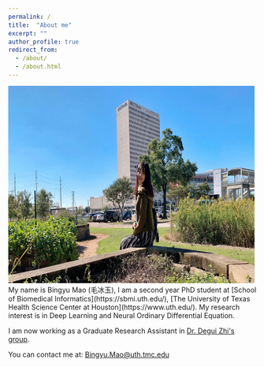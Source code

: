 ```yaml
---
permalink: /
title:  "About me"
excerpt: ""
author_profile: true
redirect_from: 
  - /about/
  - /about.html
---
```

<!-- <img src=https://github.com/bingyumao/bingyumao.github.io/tree/master/images/profile.jpg style="width:540px;height:740px;"> -->

<!--![github small](/images/profile.jpg) -->
<!--<img src="/images/profile.jpg" alt="drawing" width="500" height="400" style="float: left; padding-right:15px"/> -->

<img src="/images/profile.jpg" alt="drawing" width="500" height="400" style="float: center"/> 
My name is Bingyu Mao (毛冰玉), I am a second year PhD student at [School of Biomedical Informatics](https://sbmi.uth.edu/), [The University of Texas Health Science Center at Houston](https://www.uth.edu/). My research interest is in Deep Learning and Neural Ordinary Differential Equation.  <br>

I am now working as a Graduate Research Assistant in [Dr. Degui Zhi's group](https://zhigroup.github.io/).  <br>


You can contact me at: [Bingyu.Mao@uth.tmc.edu](mailto:Bingyu.Mao@uth.tmc.edu)

